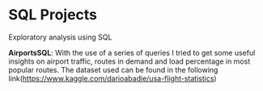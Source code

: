 # SQL Projects

Exploratory analysis using SQL

**AirportsSQL**: With the use of a series of queries I tried to get some useful insights on airport traffic, routes in demand and load  percentage in most popular routes.
                  The dataset used can be found in the following link(https://www.kaggle.com/darioabadie/usa-flight-statistics)

